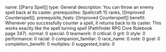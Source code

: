 name: [[Parry Spell]]
type: General
description: You can throw an enemy spell back at its caster.
prerequisites: Spellcraft 15 ranks, [[Improved Counterspell]].
prerequisite_feats: [[Improved Counterspell]]
benefit: Whenever you successfully counter a spell, it returns back to its caster. This works exactly like the spell turning spell (Pathfinder RPG Core Rulebook page 347).
normal: 0
special: 0
teamwork: 0
critical: 0
grit: 0
style: 0
performance: 0
racial: 0
companion_familiar: 0
race_name: 0
note: 0
goal: 0
completion_benefit: 0
multiples: 0
suggested_traits: 0
